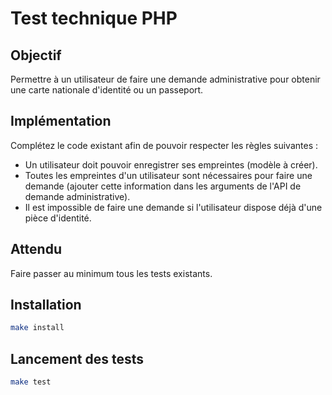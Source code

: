 # Test technique PHP

## Objectif

Permettre à un utilisateur de faire une demande administrative pour obtenir une carte nationale d'identité ou un passeport.

## Implémentation

Complétez le code existant afin de pouvoir respecter les règles suivantes :
- Un utilisateur doit pouvoir enregistrer ses empreintes (modèle à créer).
- Toutes les empreintes d'un utilisateur sont nécessaires pour faire une demande (ajouter cette information dans les arguments de l'API de demande administrative).
- Il est impossible de faire une demande si l'utilisateur dispose déjà d'une pièce d'identité.

## Attendu

Faire passer au minimum tous les tests existants.

## Installation

```sh
make install
```

## Lancement des tests

```sh
make test
```
